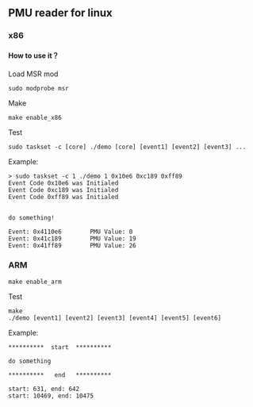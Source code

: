 ## PMU reader for linux

### x86
#### How to use it？
Load MSR mod
```shell
sudo modprobe msr
```
Make
```shell
make enable_x86
```
Test
```
sudo taskset -c [core] ./demo [core] [event1] [event2] [event3] ... 
```

Example:
```shell
> sudo taskset -c 1 ./demo 1 0x10e6 0xc189 0xff89
Event Code 0x10e6 was Initialed
Event Code 0xc189 was Initialed
Event Code 0xff89 was Initialed


do something!

Event: 0x4110e6        PMU Value: 0
Event: 0x41c189        PMU Value: 19
Event: 0x41ff89        PMU Value: 26
```

### ARM
```shell
make enable_arm
```
Test
```
make
./demo [event1] [event2] [event3] [event4] [event5] [event6]
```
Example:
```shell
**********  start  **********

do something

**********   end   **********

start: 631, end: 642
start: 10469, end: 10475
```

####
